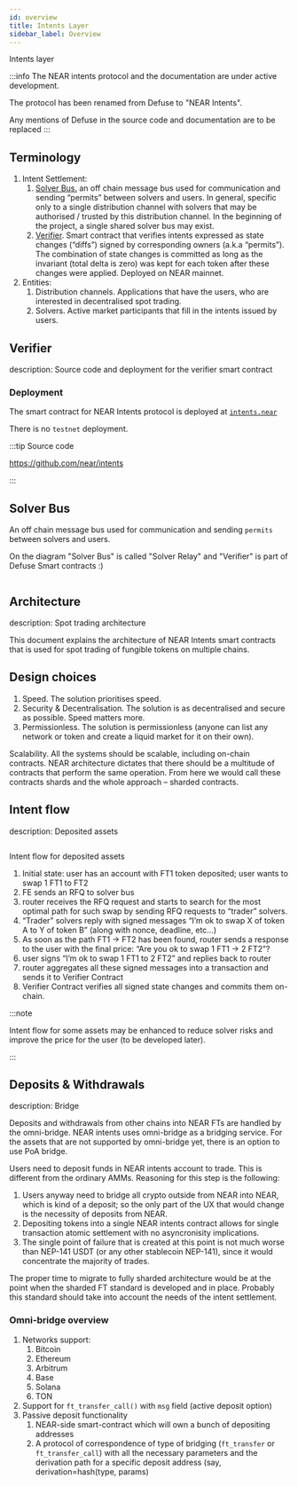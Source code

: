```yaml
---
id: overview
title: Intents Layer
sidebar_label: Overview
---
```


Intents layer

:::info
The NEAR intents protocol and the documentation are under active development.

The protocol has been renamed from Defuse to "NEAR Intents".

Any mentions of Defuse in the source code and documentation are to be replaced
:::

## Terminology

1. Intent Settlement:
   1. [Solver Bus.](solver-relayer-api/introduction.md) an off chain message bus used for communication and sending “permits” between solvers and users. In general, specific only to a single distribution channel with solvers that may be authorised / trusted by this distribution channel. In the beginning of the project, a single shared solver bus may exist.
   2. [Verifier](verifier.md). Smart contract that verifies intents expressed as state changes (“diffs”) signed by corresponding owners (a.k.a “permits”). The combination of state changes is committed as long as the invariant (total delta is zero) was kept for each token after these changes were applied. Deployed on NEAR mainnet.
2. Entities:
   1. Distribution channels. Applications that have the users, who are interested in decentralised spot trading.
   2. Solvers. Active market participants that fill in the intents issued by users.


## Verifier

description: Source code and deployment for the verifier smart contract

### Deployment

The smart contract for NEAR Intents protocol is deployed at [`intents.near`](https://nearblocks.io/address/intents.near)&#x20;

There is no `testnet` deployment.

:::tip Source code

https://github.com/near/intents

:::


## Solver Bus

An off chain message bus used for communication and sending `permits` between solvers and users.


On the diagram "Solver Bus" is called "Solver Relay" and "Verifier" is part of Defuse Smart contracts :)

<img src="../.gitbook/assets/solver-relay-v2-user-docs.jpg" alt="" />



## Architecture

description: Spot trading architecture


This document explains the architecture of NEAR Intents smart contracts that is used for spot trading of fungible tokens on multiple chains.

## Design choices

1. Speed. The solution prioritises speed.
2. Security & Decentralisation. The solution is as decentralised and secure as possible. Speed matters more.
3. Permissionless. The solution is permissionless (anyone can list any network or token and create a liquid market for it on their own).

Scalability. All the systems should be scalable, including on-chain contracts. NEAR architecture dictates that there should be a multitude of contracts that perform the same operation. From here we would call these contracts shards and the whole approach – sharded contracts.


## Intent flow

description: Deposited assets


<img src="../.gitbook/assets/off-chain-arch-4 (4).png" alt="" />

<p>Intent flow for deposited assets</p>

1. Initial state: user has an account with FT1 token deposited; user wants to swap 1 FT1 to FT2
2. FE sends an RFQ to solver bus
3. router receives the RFQ request and starts to search for the most optimal path for such swap by sending RFQ requests to “trader” solvers.
4. “Trader” solvers reply with signed messages “I’m ok to swap X of token A to Y of token B” (along with nonce, deadline, etc…)
5. As soon as the path FT1 -> FT2 has been found, router sends a response to the user with the final price: “Are you ok to swap 1 FT1 -> 2 FT2”?
6. user signs “I’m ok to swap 1 FT1 to 2 FT2” and replies back to router
7. router aggregates all these signed messages into a transaction and sends it to Verifier Contract
8. Verifier Contract verifies all signed state changes and commits them on-chain.




:::note

Intent flow for some assets may be enhanced to reduce solver risks and improve the price for the user (to be developed later).

:::


## Deposits & Withdrawals

description: Bridge


Deposits and withdrawals from other chains into NEAR FTs are handled by the omni-bridge. NEAR intents uses omni-bridge as a bridging service. For the assets that are not supported by omni-bridge yet, there is an option to use PoA bridge.

Users need to deposit funds in NEAR intents account to trade. This is different from the ordinary AMMs. Reasoning for this step is the following:

1. Users anyway need to bridge all crypto outside from NEAR into NEAR, which is kind of a deposit; so the only part of the UX that would change is the necessity of deposits from NEAR.
2. Depositing tokens into a single NEAR intents contract allows for single transaction atomic settlement with no asyncronisity implications.
3. The single point of failure that is created at this point is not much worse than NEP-141 USDT (or any other stablecoin NEP-141), since it would concentrate the majority of trades.

The proper time to migrate to fully sharded architecture would be at the point when the sharded FT standard is developed and in place. Probably this standard should take into account the needs of the intent settlement.

### Omni-bridge overview

1. Networks support:
   1. Bitcoin
   2. Ethereum
   3. Arbitrum
   4. Base
   5. Solana
   6. TON
2. Support for `ft_transfer_call()` with `msg` field (active deposit option)
3. Passive deposit functionality
   1. NEAR-side smart-contract which will own a bunch of depositing addresses
   2. A protocol of correspondence of type of bridging (`ft_transfer` or `ft_transfer_call`) with all the necessary parameters and the derivation path for a specific deposit address (say, derivation=hash(type, params)

